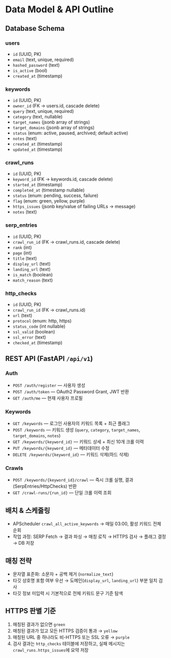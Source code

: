 # Data Model & API Outline

## Database Schema

### users
- `id` (UUID, PK)
- `email` (text, unique, required)
- `hashed_password` (text)
- `is_active` (bool)
- `created_at` (timestamp)

### keywords
- `id` (UUID, PK)
- `owner_id` (FK → users.id, cascade delete)
- `query` (text, unique, required)
- `category` (text, nullable)
- `target_names` (jsonb array of strings)
- `target_domains` (jsonb array of strings)
- `status` (enum: active, paused, archived; default active)
- `notes` (text)
- `created_at` (timestamp)
- `updated_at` (timestamp)

### crawl_runs
- `id` (UUID, PK)
- `keyword_id` (FK → keywords.id, cascade delete)
- `started_at` (timestamp)
- `completed_at` (timestamp nullable)
- `status` (enum: pending, success, failure)
- `flag` (enum: green, yellow, purple)
- `https_issues` (jsonb key/value of failing URLs → message)
- `notes` (text)

### serp_entries
- `id` (UUID, PK)
- `crawl_run_id` (FK → crawl_runs.id, cascade delete)
- `rank` (int)
- `page` (int)
- `title` (text)
- `display_url` (text)
- `landing_url` (text)
- `is_match` (boolean)
- `match_reason` (text)

### http_checks
- `id` (UUID, PK)
- `crawl_run_id` (FK → crawl_runs.id)
- `url` (text)
- `protocol` (enum: http, https)
- `status_code` (int nullable)
- `ssl_valid` (boolean)
- `ssl_error` (text)
- `checked_at` (timestamp)

## REST API (FastAPI `/api/v1`)

### Auth
- `POST /auth/register` — 사용자 생성
- `POST /auth/token` — OAuth2 Password Grant, JWT 반환
- `GET /auth/me` — 현재 사용자 프로필

### Keywords
- `GET /keywords` — 로그인 사용자의 키워드 목록 + 최근 플래그
- `POST /keywords` — 키워드 생성 (`query`, `category`, `target_names`, `target_domains`, `notes`)
- `GET /keywords/{keyword_id}` — 키워드 상세 + 최신 10개 크롤 이력
- `PUT /keywords/{keyword_id}` — 메타데이터 수정
- `DELETE /keywords/{keyword_id}` — 키워드 삭제(하드 삭제)

### Crawls
- `POST /keywords/{keyword_id}/crawl` — 즉시 크롤 실행, 결과(SerpEntries/HttpChecks) 반환
- `GET /crawl-runs/{run_id}` — 단일 크롤 이력 조회

## 배치 & 스케줄링
- APScheduler `crawl_all_active_keywords` → 매일 03:00, 활성 키워드 전체 순회
- 작업 과정: SERP Fetch → 결과 파싱 → 매칭 로직 → HTTPS 검사 → 플래그 결정 → DB 저장

## 매칭 전략
- 문자열 표준화: 소문자 + 공백 제거 (`normalize_text`)
- 타깃 상호명 포함 여부 우선 → 도메인(`display_url`, `landing_url`) 부분 일치 검사
- 타깃 정보 미입력 시 기본적으로 전체 키워드 문구 기준 탐색

## HTTPS 판별 기준
1. 매칭된 결과가 없으면 `green`
2. 매칭된 결과가 있고 모든 HTTPS 검증이 통과 → `yellow`
3. 매칭된 URL 중 하나라도 비-HTTPS 또는 SSL 오류 → `purple`
4. 검사 결과는 `http_checks` 테이블에 저장하고, 실패 메시지는 `crawl_runs.https_issues`에 요약 저장
